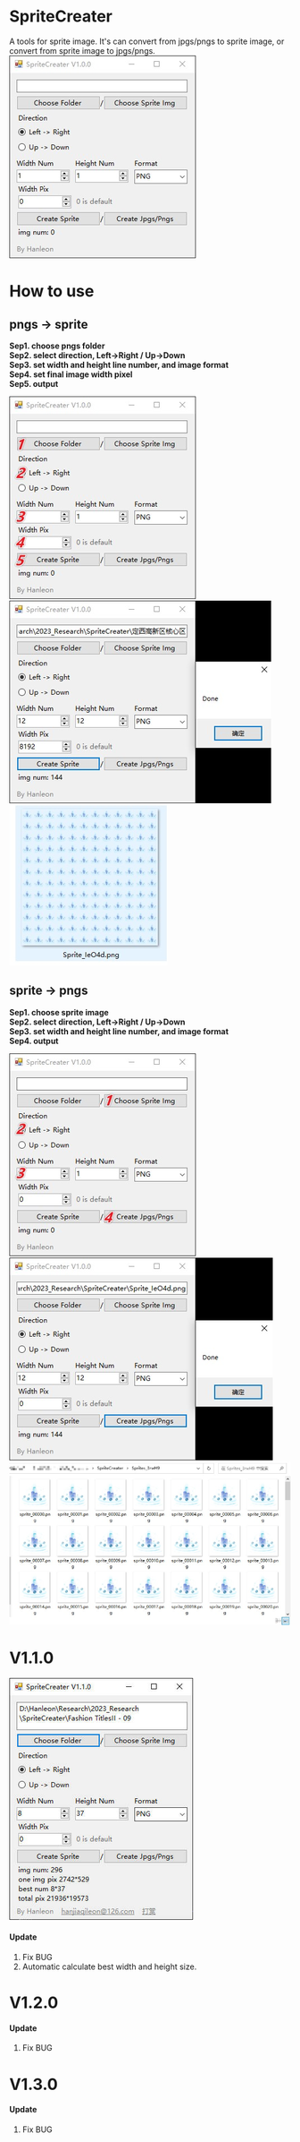 # SpriteCreater
A tools for sprite image.
It's can convert from jpgs/pngs to sprite image, or convert from sprite image to jpgs/pngs.
![image](https://github.com/Hanleon/SpriteCreater/blob/main/1.jpg)


# How to use
## pngs -> sprite  
__Sep1. choose pngs folder  
Sep2. select direction, Left->Right / Up->Down  
Sep3. set width and height line number, and image format  
Sep4. set final image width pixel  
Sep5. output__  
  
![image](https://github.com/Hanleon/SpriteCreater/blob/main/2.jpg)  
![image](https://github.com/Hanleon/SpriteCreater/blob/main/4.jpg)  
![image](https://github.com/Hanleon/SpriteCreater/blob/main/5.jpg)  

## sprite -> pngs   
__Sep1. choose sprite image  
Sep2. select direction, Left->Right / Up->Down  
Sep3. set width and height line number, and image format  
Sep4. output__  
  
![image](https://github.com/Hanleon/SpriteCreater/blob/main/3.jpg)  
![image](https://github.com/Hanleon/SpriteCreater/blob/main/6.jpg)  
![image](https://github.com/Hanleon/SpriteCreater/blob/main/7.jpg)  


# V1.1.0
![image](https://github.com/Hanleon/SpriteCreater/blob/main/8.jpg)  
#### Update
1. Fix BUG
2. Automatic calculate best width and height size.



# V1.2.0
#### Update
1. Fix BUG



# V1.3.0
#### Update
1. Fix BUG
